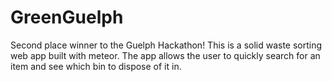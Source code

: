 # GreenGuelph
Second place winner to the Guelph Hackathon!
This is a solid waste sorting web app built with meteor.
The app allows the user to quickly search for an item and see which bin to dispose of it in.

